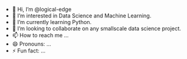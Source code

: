 - 👋 Hi, I’m @logical-edge
- 👀 I’m interested in Data Science and Machine Learning.
- 🌱 I’m currently learning Python.
- 💞️ I’m looking to collaborate on any smallscale data science project.
- 📫 How to reach me ...
- 😄 Pronouns: ...
- ⚡ Fun fact: ...

<!---
logical-edge/logical-edge is a ✨ special ✨ repository because its `README.md` (this file) appears on your GitHub profile.
You can click the Preview link to take a look at your changes.
--->
